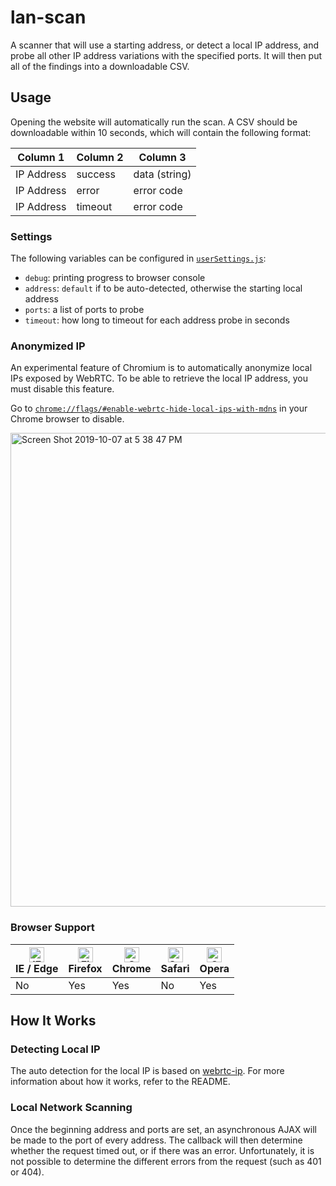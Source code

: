 # lan-scan

A scanner that will use a starting address, or detect a local IP address, and probe all other IP address variations with the specified ports. It will then put all of the findings into a downloadable CSV.

## Usage

Opening the website will automatically run the scan. A CSV should be downloadable within 10 seconds, which will contain the following format:

| Column 1   | Column 2 | Column 3      |
| ---------- | -------- | ------------- |
| IP Address | success  | data (string) |
| IP Address | error    | error code    |
| IP Address | timeout  | error code    |

### Settings

The following variables can be configured in [`userSettings.js`](https://github.com/n3a9/lan-scan/blob/master/js/userSettings.js):

- `debug`: printing progress to browser console
- `address`: `default` if to be auto-detected, otherwise the starting local address
- `ports`: a list of ports to probe
- `timeout`: how long to timeout for each address probe in seconds

### Anonymized IP

An experimental feature of Chromium is to automatically anonymize local IPs exposed by WebRTC. To be able to retrieve the local IP address, you must disable this feature.

Go to [`chrome://flags/#enable-webrtc-hide-local-ips-with-mdns`](chrome://flags/#enable-webrtc-hide-local-ips-with-mdns) in your Chrome browser to disable.

<img width="758" alt="Screen Shot 2019-10-07 at 5 38 47 PM" src="https://user-images.githubusercontent.com/7104017/66354088-6fcabf80-e929-11e9-8cb4-8028538e31d1.png">

### Browser Support

| [<img src="https://raw.githubusercontent.com/alrra/browser-logos/master/src/edge/edge_48x48.png" alt="IE / Edge" width="24px" height="24px" />](http://godban.github.io/browsers-support-badges/)<br>IE / Edge | [<img src="https://raw.githubusercontent.com/alrra/browser-logos/master/src/firefox/firefox_48x48.png" alt="Firefox" width="24px" height="24px" />](http://godban.github.io/browsers-support-badges/)<br>Firefox | [<img src="https://raw.githubusercontent.com/alrra/browser-logos/master/src/chrome/chrome_48x48.png" alt="Chrome" width="24px" height="24px" />](http://godban.github.io/browsers-support-badges/)<br>Chrome | [<img src="https://raw.githubusercontent.com/alrra/browser-logos/master/src/safari/safari_48x48.png" alt="Safari" width="24px" height="24px" />](http://godban.github.io/browsers-support-badges/)<br>Safari | [<img src="https://raw.githubusercontent.com/alrra/browser-logos/master/src/opera/opera_48x48.png" alt="Opera" width="24px" height="24px" />](http://godban.github.io/browsers-support-badges/)<br>Opera |
| -------------------------------------------------------------------------------------------------------------------------------------------------------------------------------------------------------------- | ---------------------------------------------------------------------------------------------------------------------------------------------------------------------------------------------------------------- | ------------------------------------------------------------------------------------------------------------------------------------------------------------------------------------------------------------ | ------------------------------------------------------------------------------------------------------------------------------------------------------------------------------------------------------------ | -------------------------------------------------------------------------------------------------------------------------------------------------------------------------------------------------------- |
| No                                                                                                                                                                                                             | Yes                                                                                                                                                                                                              | Yes                                                                                                                                                                                                          | No                                                                                                                                                                                                           | Yes                                                                                                                                                                                                      |

## How It Works

### Detecting Local IP

The auto detection for the local IP is based on [webrtc-ip](https://github.com/n3a9/webrtc-ip). For more information about how it works, refer to the README.

### Local Network Scanning

Once the beginning address and ports are set, an asynchronous AJAX will be made to the port of every address. The callback will then determine whether the request timed out, or if there was an error. Unfortunately, it is not possible to determine the different errors from the request (such as 401 or 404).
